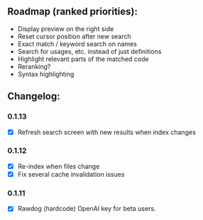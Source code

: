 ## Roadmap (ranked priorities):

- Display preview on the right side
- Reset cursor position after new search
- Exact match / keyword search on names
- Search for usages, etc. instead of just definitions
- Highlight relevant parts of the matched code
- Reranking?
- Syntax highlighting

## Changelog:

### 0.1.13

- [X] Refresh search screen with new results when index changes

### 0.1.12

- [X] Re-index when files change
- [X] Fix several cache invalidation issues

### 0.1.11

- [X] Rawdog (hardcode) OpenAI key for beta users.
